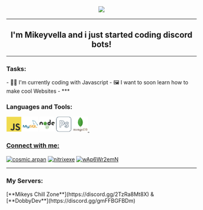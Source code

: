 <div align="center" style"border-radius:15px">
  <img src="https://cdn.discordapp.com/avatars/454751200567623700/c8ca455f13c08b9476936bca660eccca.webp?size=1024&format=webp&width=0&height=256" style"width: 100%;border-radius:15px">
</div>

***
## <div align="center">I'm Mikeyvella and i just started coding discord bots!</div>  
***
<h3 align="left">Tasks:</h3>
- 👩‍💻 I'm currently coding with Javascript
- 🖼 I want to soon learn how to make cool Websites
- 
***
<h3 align="left">Languages and Tools:</h3>
<p align="left">
<img src="https://raw.githubusercontent.com/devicons/devicon/master/icons/javascript/javascript-original.svg" alt="javascript" width="40" height="40" style="max-width: 100%;">
<img src="https://raw.githubusercontent.com/devicons/devicon/master/icons/mysql/mysql-original-wordmark.svg" alt="mysql" width="40" height="40" style="max-width: 100%;">
<img src="https://raw.githubusercontent.com/devicons/devicon/master/icons/nodejs/nodejs-original-wordmark.svg" alt="nodejs" width="40" height="40" style="max-width: 100%;"> <img
src="https://raw.githubusercontent.com/devicons/devicon/master/icons/photoshop/photoshop-line.svg" alt="photoshop" width="40" height="40"/> </a> <a href="https://www.php.net" target="_blank" rel="noreferrer"> <img 
src="https://raw.githubusercontent.com/devicons/devicon/master/icons/mongodb/mongodb-original-wordmark.svg" alt="mongodb" width="40" height="40"/> </a> <a href="https://www.mysql.com/" target="_blank" rel="noreferrer"> <img 

***
<h3 align="left">Connect with me:</h3>
<p align="left">
<a href="https://instagram.com/mikeyvellayt" target="blank"><img align="center" src="https://raw.githubusercontent.com/rahuldkjain/github-profile-readme-generator/master/src/images/icons/Social/instagram.svg" alt="cosmic.arpan" height="30" width="40" /></a>
<a href="https://www.youtube.com/c/Mikeyvella" target="blank"><img align="center" src="https://raw.githubusercontent.com/rahuldkjain/github-profile-readme-generator/master/src/images/icons/Social/youtube.svg" alt="nitrixexe" height="30" width="40" /></a>
<a href="https://discord.gg/2TzRa8Mt8X" target="blank"><img align="center" src="https://raw.githubusercontent.com/rahuldkjain/github-profile-readme-generator/master/src/images/icons/Social/discord.svg" alt="wAp6Wr2emN" height="30" width="40" /></a>
</p>

***
<h3 align="left">My Servers:</h3>
[**Mikeys Chill Zone**](https://discord.gg/2TzRa8Mt8X) & [**DobbyDev**](https://discord.gg/gmFFBGFBDm)



